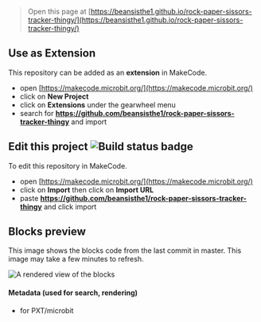 
> Open this page at [https://beansisthe1.github.io/rock-paper-sissors-tracker-thingy/](https://beansisthe1.github.io/rock-paper-sissors-tracker-thingy/)

## Use as Extension

This repository can be added as an **extension** in MakeCode.

* open [https://makecode.microbit.org/](https://makecode.microbit.org/)
* click on **New Project**
* click on **Extensions** under the gearwheel menu
* search for **https://github.com/beansisthe1/rock-paper-sissors-tracker-thingy** and import

## Edit this project ![Build status badge](https://github.com/beansisthe1/rock-paper-sissors-tracker-thingy/workflows/MakeCode/badge.svg)

To edit this repository in MakeCode.

* open [https://makecode.microbit.org/](https://makecode.microbit.org/)
* click on **Import** then click on **Import URL**
* paste **https://github.com/beansisthe1/rock-paper-sissors-tracker-thingy** and click import

## Blocks preview

This image shows the blocks code from the last commit in master.
This image may take a few minutes to refresh.

![A rendered view of the blocks](https://github.com/beansisthe1/rock-paper-sissors-tracker-thingy/raw/master/.github/makecode/blocks.png)

#### Metadata (used for search, rendering)

* for PXT/microbit
<script src="https://makecode.com/gh-pages-embed.js"></script><script>makeCodeRender("{{ site.makecode.home_url }}", "{{ site.github.owner_name }}/{{ site.github.repository_name }}");</script>
